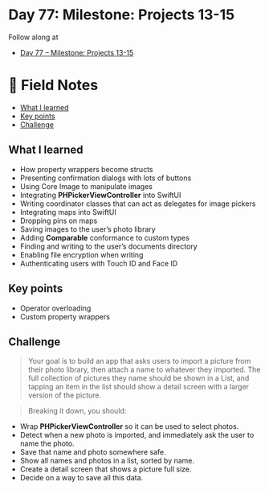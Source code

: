 # Day 77: Milestone: Projects 13-15

Follow along at 
- [Day 77 – Milestone: Projects 13-15][1]

# 📒 Field Notes

- [What I learned][2]
- [Key points][3]
- [Challenge][4]


## What I learned

- How property wrappers become structs
- Presenting confirmation dialogs with lots of buttons
- Using Core Image to manipulate images
- Integrating **PHPickerViewController** into SwiftUI
- Writing coordinator classes that can act as delegates for image pickers
- Integrating maps into SwiftUI
- Dropping pins on maps
- Saving images to the user’s photo library
- Adding **Comparable** conformance to custom types
- Finding and writing to the user’s documents directory
- Enabling file encryption when writing
- Authenticating users with Touch ID and Face ID


## Key points

- Operator overloading
- Custom property wrappers




## Challenge

>Your goal is to build an app that asks users to import a picture from their photo library, then attach a name to whatever they imported. The full collection of pictures they name should be shown in a List, and tapping an item in the list should show a detail screen with a larger version of the picture.

>Breaking it down, you should:
- Wrap **PHPickerViewController** so it can be used to select photos.
- Detect when a new photo is imported, and immediately ask the user to name the photo.
- Save that name and photo somewhere safe.
- Show all names and photos in a list, sorted by name.
- Create a detail screen that shows a picture full size.
- Decide on a way to save all this data.
 

[1]: https://www.hackingwithswift.com/100/swiftui/77
[2]: https://www.hackingwithswift.com/guide/ios-swiftui/6/1/what-you-learned
[3]: https://www.hackingwithswift.com/guide/ios-swiftui/6/2/key-points
[4]: https://www.hackingwithswift.com/guide/ios-swiftui/6/3/challenge
